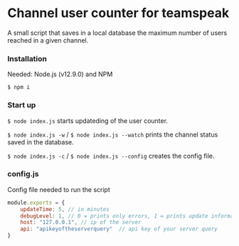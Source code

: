 # Channel user counter for teamspeak

A small script that saves in a local database the maximum number of users reached in a given channel.

### Installation
Needed: Node.js (v12.9.0) and NPM

`$ npm i`

### Start up
`$ node index.js` starts updateding of the user counter. 

`$ node index.js -w` / `$ node index.js --watch` prints the channel status saved in the database.

`$ node index.js -c` / `$ node index.js --config` creates the config file.

### config.js
Config file needed to run the script

```javascript
module.exports = {
    updateTime: 5, // in minutes
    debugLevel: 1, // 0 = prints only errors, 1 = prints update informations, 2 = prints all
    host: "127.0.0.1", // ip of the server
    api: "apikeyoftheserverquery"  // api key of your server query
}
```